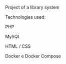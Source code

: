 Project of a library system

Technologies used:

  PHP

  MySQL
  
  HTML / CSS

  Docker e Docker Compose
